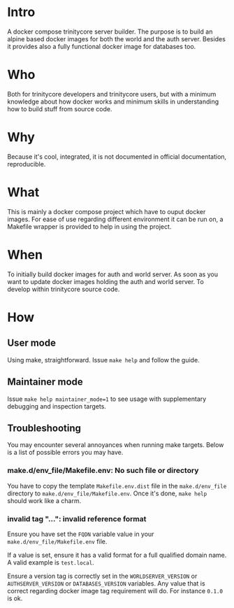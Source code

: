 # Intro

A docker compose trinitycore server builder.
The purpose is to build an alpine based docker images for both the world and
the auth server. Besides it provides also a fully functional docker image for
databases too.

# Who

Both for trinitycore developers and trinitycore users, but with a minimum
knowledge about how docker works and minimum skills in understanding how to
build stuff from source code.

# Why

Because it's cool, integrated, it is not documented in official documentation,
reproducible.

# What

This is mainly a docker compose project which have to ouput docker images.
For ease of use regarding different environment it can be run on, a Makefile
wrapper is provided to help in using the project.

# When

To initially build docker images for auth and world server.
As soon as you want to update docker images holding the auth and world server.
To develop within trinitycore source code.

# How

## User mode

Using make, straightforward.
Issue `make help` and follow the guide.

## Maintainer mode

Issue `make help maintainer_mode=1` to see usage with supplementary debugging
and inspection targets.

## Troubleshooting

You may encounter several annoyances when running make targets. Below is a list
of possible errors you may have.

### make.d/env_file/Makefile.env: No such file or directory

You have to copy the template `Makefile.env.dist` file in the `make.d/env_file`
directory to `make.d/env_file/Makefile.env`. Once it's done, `make help` should
work like a charm.

### invalid tag "...": invalid reference format

Ensure you have set the `FQDN` variable value in your
`make.d/env_file/Makefile.env` file.

If a value is set, ensure it has a valid
format for a full qualified domain name. A valid example is `test.local`.

Ensure a version tag is correctly set in the `WORLDSERVER_VERSION` or
`AUTHSERVER_VERSION` or `DATABASES_VERSION` variables.
Any value that is correct regarding docker image tag requirement will do.
For instance `0.1.0` is ok.
